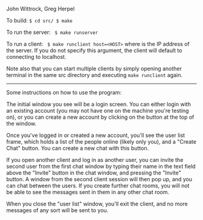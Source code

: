 John Wittrock, Greg Herpel

To build: ` $ cd src/ $ make `

To run the server: ` $ make runserver`

To run a client: ` $ make runclient host=<HOST>` where <HOST> is the
IP address of the server. If you do not specify this argument, the
client will default to connecting to localhost.

Note also that you can start multiple clients by simply opening
another terminal in the same src directory and executing `make
runclient` again.

---------------------------------------------

Some instructions on how to use the program:

The initial window you see will be a login screen. You can either
login with an existing account (you may not have one on the machine
you're testing on), or you can create a new account by clicking on the
button at the top of the window. 

Once you've logged in or created a new account, you'll see the user
list frame, which holds a list of the people online (likely only you),
and a "Create Chat" button. You can create a new chat with this button. 

If you open another client and log in as another user, you can invite
the second user from the first chat window by typing their name in the
text field above the "Invite" button in the chat window, and pressing
the "Invite" button. A window from the second client session will then
pop up, and you can chat between the users. If you create further chat
rooms, you will not be able to see the messages sent in them in any
other chat room. 

When you close the "user list" window, you'll exit the client, and no
more messages of any sort will be sent to you.